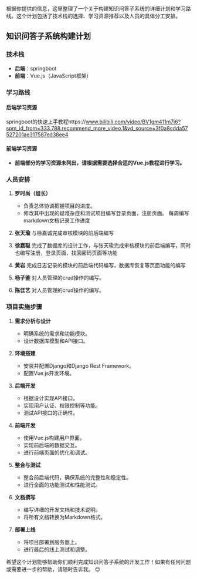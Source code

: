 根据你提供的信息，这里整理了一个关于构建知识问答子系统的详细计划和学习路线。这个计划包括了技术栈的选择、学习资源推荐以及人员的具体分工安排。

## 知识问答子系统构建计划

### 技术栈
- **后端**：springboot
- **前端**：Vue.js（JavaScript框架）

### 学习路线

#### 后端学习资源
springboot的快速上手教程https://www.bilibili.com/video/BV1gm411m7i6?spm_id_from=333.788.recommend_more_video.1&vd_source=3f0a8cdda57527201ae317587ed38ee4

#### 前端学习资源
- **前端部分的学习资源未列出，请根据需要选择合适的Vue.js教程进行学习。**

### 人员安排

1. **罗时尚（组长）**
    - 负责总体协调把握项目的进度。
    - 修改其中出现的疑难杂症和测试项目编写登录页面，注册页面。
      每周编写markdown文档记录工作进度
2. **张天瑜**
      与徐嘉诚完成审核模块的前后端编写

3. **徐嘉聪**
   完成了数据库的设计工作，与张天瑜完成审核模块的前后端编写，同时也编写注册，登录页面，找回密码页面等功能

4. **黄岩**
    完成日志记录的模块的前后端代码编写，数据库恢复等页面功能的编写

5. **杨子鉴**
    对人员管理的crud操作的编写。
6. **陈佳艺**
对人员管理的crud操作的编写。

### 项目实施步骤

1. **需求分析与设计**
    - 明确系统的需求和功能模块。
    - 设计数据库模型和API接口。

2. **环境搭建**
    - 安装并配置Django和Django Rest Framework。
    - 配置Vue.js开发环境。

3. **后端开发**
    - 根据设计实现API接口。
    - 实现用户认证、权限控制等功能。
    - 测试API接口的正确性。

4. **前端开发**
    - 使用Vue.js构建用户界面。
    - 实现前后端的数据交互。
    - 进行前端页面的优化和调试。

5. **整合与测试**
    - 整合前后端代码，确保系统的完整性和稳定性。
    - 进行全面的功能测试和性能测试。

6. **文档撰写**
    - 编写详细的开发文档和技术说明。
    - 将所有文档转换为Markdown格式。

7. **部署上线**
    - 将项目部署到服务器上。
    - 进行最后的线上测试和调整。

希望这个计划能够帮助你们顺利完成知识问答子系统的开发工作！如果有任何问题或需要进一步的帮助，请随时告诉我。 😊